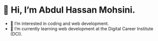 # 👋 Hi, I’m Abdul Hassan Mohsini.
  
- 👀 I’m interested in coding and web development.
- 🌱 I’m currently learning web development at the Digital Career Institute (DCI).
